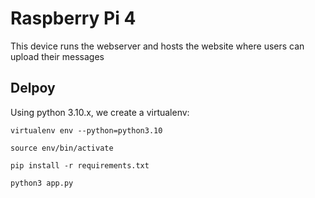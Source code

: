 # Raspberry Pi 4 

This device runs the webserver and hosts the website where users can upload their messages


## Delpoy


Using python 3.10.x, we create a virtualenv:

```
virtualenv env --python=python3.10
```

```
source env/bin/activate
```

```
pip install -r requirements.txt
```

```
python3 app.py
```
